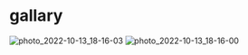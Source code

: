 # gallary
![photo_2022-10-13_18-16-03](https://user-images.githubusercontent.com/113766592/195600221-62da81c3-efe4-4b29-a72f-bc7a24c95a66.jpg)
![photo_2022-10-13_18-16-00](https://user-images.githubusercontent.com/113766592/195600263-9e9482e7-f893-4ccd-ab85-8d25c6131dd1.jpg)
